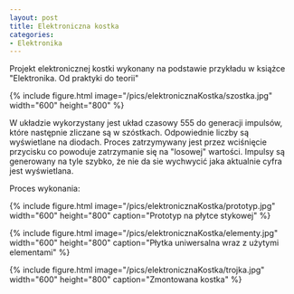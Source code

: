 ```yaml
---
layout: post
title: Elektroniczna kostka
categories:
- Elektronika
---
```


Projekt elektronicznej kostki wykonany na podstawie przykładu w książce "Elektronika. Od praktyki do teorii"

{% include figure.html image="/pics/elektronicznaKostka/szostka.jpg" width="600" height="800" %}

W układzie wykorzystany jest układ czasowy 555 do generacji impulsów, które następnie zliczane są w szóstkach. Odpowiednie liczby są wyświetlane na diodach. Proces zatrzymywany jest przez wciśnięcie przycisku co powoduje zatrzymanie się na "losowej" wartości. Impulsy są generowany na tyle szybko, że nie da sie wychwycić jaka aktualnie cyfra jest wyświetlana.

Proces wykonania:

{% include figure.html image="/pics/elektronicznaKostka/prototyp.jpg" width="600" height="800" caption="Prototyp na płytce stykowej" %}

{% include figure.html image="/pics/elektronicznaKostka/elementy.jpg" width="600" height="800" caption="Płytka uniwersalna wraz z użytymi elementami" %}

{% include figure.html image="/pics/elektronicznaKostka/trojka.jpg" width="600" height="800" caption="Zmontowana kostka" %}